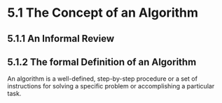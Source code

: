 # 5.1 The Concept of an Algorithm
## 5.1.1 An Informal Review
## 5.1.2 The formal Definition of an Algorithm
An algorithm is a well-defined, step-by-step procedure or a set of instructions for solving a specific problem or accomplishing a particular task.
